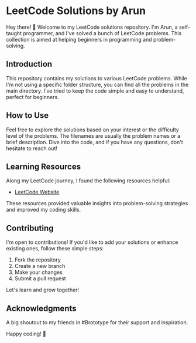 # LeetCode Solutions by Arun

Hey there! 👋 Welcome to my LeetCode solutions repository. I'm Arun, a self-taught programmer, and I've solved a bunch of LeetCode problems. This collection is aimed at helping beginners in programming and problem-solving.

## Introduction

This repository contains my solutions to various LeetCode problems. While I'm not using a specific folder structure, you can find all the problems in the main directory. I've tried to keep the code simple and easy to understand, perfect for beginners.

## How to Use

Feel free to explore the solutions based on your interest or the difficulty level of the problems. The filenames are usually the problem names or a brief description. Dive into the code, and if you have any questions, don't hesitate to reach out!

## Learning Resources

Along my LeetCode journey, I found the following resources helpful:

- [LeetCode Website](https://leetcode.com/)

These resources provided valuable insights into problem-solving strategies and improved my coding skills.

## Contributing

I'm open to contributions! If you'd like to add your solutions or enhance existing ones, follow these simple steps:

1. Fork the repository
2. Create a new branch
3. Make your changes
4. Submit a pull request

Let's learn and grow together!

## Acknowledgments

A big shoutout to my friends in #Brototype for their support and inspiration.

Happy coding! 🚀
